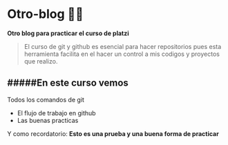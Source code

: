 # Otro-blog 💙💙
**Otro blog para practicar el curso de platzi**

> El curso de git y github  es esencial para hacer repositorios pues esta herramienta facilita  en el hacer un control a mis codigos y proyectos que realizo.


#####En este curso vemos 
- 
Todos los comandos de git
- El flujo de trabajo en github
- Las buenas practicas

Y como recordatorio: **Esto es una prueba y una buena forma de practicar** 